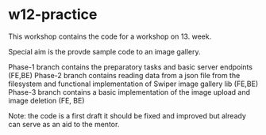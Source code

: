# w12-practice

This workshop contains the code for a workshop on 13. week.

Special aim is the provde sample code to an image gallery.

Phase-1 branch contains the preparatory tasks and basic server endpoints (FE,BE)
Phase-2 branch contains reading data from a json file from the filesystem and functional implementation of Swiper image gallery lib (FE,BE)
Phase-3 branch contains a basic implementation of the image upload and image deletion (FE, BE)

Note: the code is a first draft it should be fixed and improved but already can serve as an aid to the mentor.